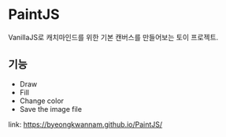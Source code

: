 # PaintJS
VanillaJS로 캐치마인드를 위한 기본 캔버스를 만들어보는 토이 프로젝트.

## 기능

* Draw
* Fill
* Change color
* Save the image file

link: https://byeongkwannam.github.io/PaintJS/
